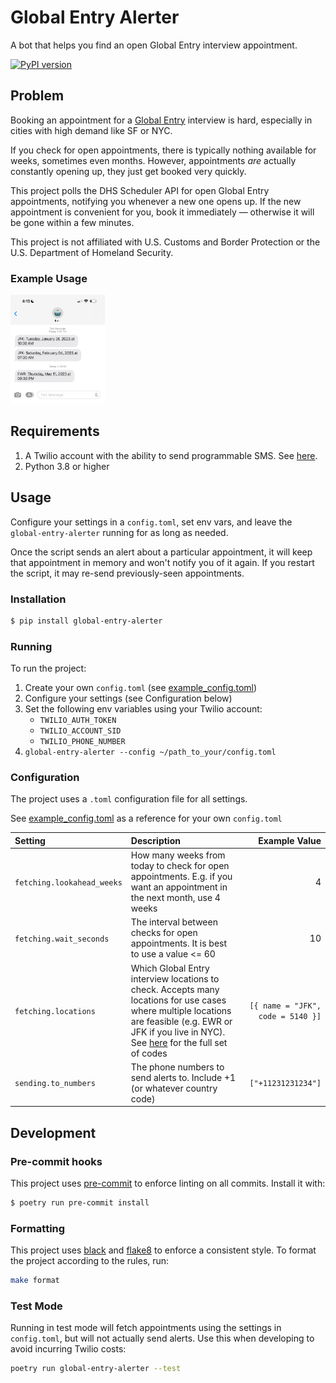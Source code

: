 # Global Entry Alerter
A bot that helps you find an open Global Entry interview appointment.

[![PyPI version](https://badge.fury.io/py/global-entry-alerter.svg)](https://badge.fury.io/py/global-entry-alerter)

## Problem
Booking an appointment for a [Global Entry](https://www.cbp.gov/travel/trusted-traveler-programs/global-entry) interview is hard, especially in cities with high demand like SF or NYC. 

If you check for open appointments, there is typically nothing available for weeks, sometimes even months. 
However, appointments _are_ actually constantly opening up, they just get booked very quickly.

This project polls the DHS Scheduler API for open Global Entry appointments, notifying you whenever a new one opens up.
If the new appointment is convenient for you, book it immediately — otherwise it will be gone within a few minutes.

This project is not affiliated with U.S. Customs and Border Protection or the U.S. Department of Homeland Security.


### Example Usage
<img src="https://github.com/grahamplace/global-entry-alerter/blob/main/example.png?raw=true" alt="example of messages sent by bot" width="30%"/>

## Requirements
1. A Twilio account with the ability to send programmable SMS. See [here](https://www.twilio.com/docs/sms/quickstart/python).
2. Python 3.8 or higher

## Usage
Configure your settings in a `config.toml`, set env vars, and leave the `global-entry-alerter` running for as long as needed.

Once the script sends an alert about a particular appointment, it will keep that appointment in memory and won't notify you of it again. If you restart the script, it may re-send previously-seen appointments.

### Installation
```bash
$ pip install global-entry-alerter
```

### Running
To run the project:
1. Create your own `config.toml` (see [example_config.toml](https://github.com/grahamplace/global-entry-alerter/blob/main/example_config.toml))
2. Configure your settings (see Configuration below)
3. Set the following env variables using your Twilio account:
   - `TWILIO_AUTH_TOKEN`
   - `TWILIO_ACCOUNT_SID`
   - `TWILIO_PHONE_NUMBER`
4. `global-entry-alerter --config ~/path_to_your/config.toml`


### Configuration
The project uses a `.toml` configuration file for all settings.

See [example_config.toml](https://github.com/grahamplace/global-entry-alerter/blob/main/example_config.toml) as a reference for your own `config.toml`

| Setting                  | Description                                                                                                                                                                                                                                                           |                     Example Value |
|:-------------------------|:----------------------------------------------------------------------------------------------------------------------------------------------------------------------------------------------------------------------------------------------------------------------|----------------------------------:|
| `fetching.lookahead_weeks` | How many weeks from today to check for open appointments. E.g. if you want an appointment in the next month, use 4 weeks                                                                                                                                              |                                 4 |
| `fetching.wait_seconds`    | The interval between checks for open appointments. It is best to use a value <= 60                                                                                                                                                                                    |                                10 |
| `fetching.locations`       | Which Global Entry interview locations to check. Accepts many locations for use cases where multiple locations are feasible (e.g. EWR or JFK if you live in NYC). See [here](https://github.com/oliversong/goes-notifier#goes-center-codes) for the full set of codes | `[{ name = "JFK", code = 5140 }]` |
| `sending.to_numbers`       | The phone numbers to send alerts to. Include +1 (or whatever country code)                                                                                                                                                                                            |                  `["+11231231234"]` |


## Development

### Pre-commit hooks
This project uses [pre-commit](https://pre-commit.com) to enforce linting on all commits. Install it with:
```bash
$ poetry run pre-commit install
```

### Formatting
This project uses [black](https://github.com/psf/black) and [flake8](https://flake8.pycqa.org/en/latest/) to enforce a consistent style.
To format the project according to the rules, run:
```bash
make format
```

### Test Mode
Running in test mode will fetch appointments using the settings in `config.toml`, but will not actually send alerts.
Use this when developing to avoid incurring Twilio costs:
```bash
poetry run global-entry-alerter --test 
```

